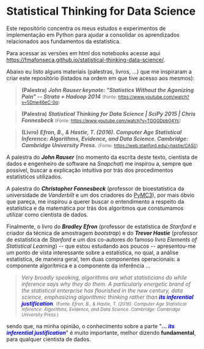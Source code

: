 # Statistical Thinking for Data Science

Este repositório concentra os meus estudos e experimentos de implementação em Python para ajudar a consolidar os aprendizados relacionados aos fundamentos da estatística.

Para acessar as versões em html dos notebooks acesse aqui https://fmafonseca.github.io/statistical-thinking-data-science/.

Abaixo eu listo alguns materiais (palestras, livros, ...) que me inspiraram a criar este repositório (listados na ordem em que tive acesso aos mesmos):
>**(Palestra)** ***John Rauser keynote: "Statistics Without the Agonizing Pain" -- Strata + Hadoop 2014***
<small>(Fonte: https://www.youtube.com/watch?v=5Dnw46eC-0o)</small>

> **(Palestra)** ***Statistical Thinking for Data Science | SciPy 2015 | Chris Fonnesbeck***
<small>(Fonte: https://www.youtube.com/watch?v=TGGGDpb04Yc)</small>

>**(Livro)** ***Efron, B., & Hastie, T. (2016). Computer Age Statistical Inference: Algorithms, Evidence, and Data Science. Cambridge: Cambridge University Press.***
<small>(Fonte: https://web.stanford.edu/~hastie/CASI/)</small>

A palestra do ***John Rauser*** (no momento da escrita deste texto, cientista de dados e engenheiro de software na *Snapchat*) me inspirou a, sempre que possível, buscar a explicação intuitiva por trás dos procedimentos estatísticos utilizados.

A palestra do ***Christopher Fonnesbeck*** (professor de bioestatística da universidade de *Vanderbilt* e um dos criadores do [PyMC3](https://docs.pymc.io/#)), por mais óbvio que pareça, me inspirou a querer buscar o entendimento a respeito da estatística e da matemática por trás dos algoritmos que constumamos utilizar como cientista de dados.

Finalmente, o livro do ***Bradley Efron*** (professor de estatística de *Stanford* e criador da técnica de amostragem *bootstrap*) e do ***Trevor Hastie*** (professor de estatística de *Stanford* e um dos co-autores do famoso livro *Elements of Statistical Learning*) -- que estou estudando aos poucos -- apresentou-me um ponto de vista interessante sobre a estatística, no qual, a análise estatística, de maneira geral, tem duas componentes operacionais: a componente algorítmica e a componente da inferência ...

>*Very broadly speaking, algorithms are what statisticians do while inference says why they do them. A particularly energetic brand of the statistical enterprise has flourished in the new century, data science, emphasizing algorithmic thinking rather than ***<font color=blue>its inferential justification</font>***.*
<small>(Fonte: *Efron, B., & Hastie, T. (2016). Computer Age Statistical Inference: Algorithms, Evidence, and Data Science. Cambridge: Cambridge University Press.*)</small>

sendo que, na minha opinião, o conhecimento sobre a parte "***<font color=blue>... its inferential justification</font>***" é muito importante, melhor dizendo **fundamental**, para qualquer cientista de dados.